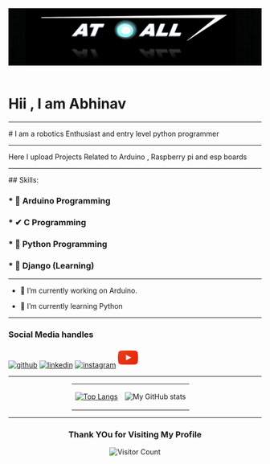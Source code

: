 <div align="center">
  <img src="https://github.com/Abhinav330/Abhinav330/blob/main/logo.png" style="max-width: 100%;" alt="Welcome to my Github Profile" />
  <br />
  <br />
</div>

# Hii , I am Abhinav 
<hr>
# I am  a robotics Enthusiast and entry level python programmer  
<hr>
Here I upload Projects Related to Arduino , Raspberry pi and esp boards
<hr>
## Skills: 

### *  🤖  Arduino Programming
### *   ✔  C Programming 
### *  🎩  Python Programming
### *  🚀   Django (Learning) 

<hr>

- 🔭 I’m currently working on Arduino. 

- 🌱 I’m currently learning Python 

<hr>


### Social Media handles
<div>

[<img src='https://www.sferalabs.cc/wp-content/uploads/github-logo-white.png' alt='github' height='40'>](https://github.com/Abhinav330) [<img src='https://cdn.pixabay.com/photo/2017/08/22/11/56/linked-in-2668700_960_720.png' alt='linkedin' height='40'>](https://www.linkedin.com/in/abhi-nav-b303a6174//)   [<img src='https://www.edigitalagency.com.au/wp-content/uploads/new-instagram-logo-png-transparent.png' alt='instagram' height='40'>](https://www.instagram.com/atall_robotics/) [<img src='https://github.com/Abhinav330/Abhinav330/blob/main/kisspng-youtube-live-computer-icons-logo-youtube-5b110799d8d229.7562539815278427138881.png' alt='YouTube' height='40'>](https://www.youtube.com/channel/UCu-u_iadMXMZMEY7tHnEl_g)  
</div>
<hr>

<div align = "center">
  
 <table style="width:50%">

  <tr>
  <td>   
            
  [![Top Langs](https://github-readme-stats.vercel.app/api/top-langs/?username=Abhinav)](https://github.com/Abhinav330/github-readme-stats)
 </td>
    <td>

![My GitHub stats](https://github-readme-stats.vercel.app/api?username=Abhinav330&show_icons=true&theme=prussian)
 
 </td>
  
  </tr>
</table>
<hr>

### Thank YOu for Visiting My Profile 

![Visitor Count](https://profile-counter.glitch.me/Abhinav330/count.svg)

</div>

